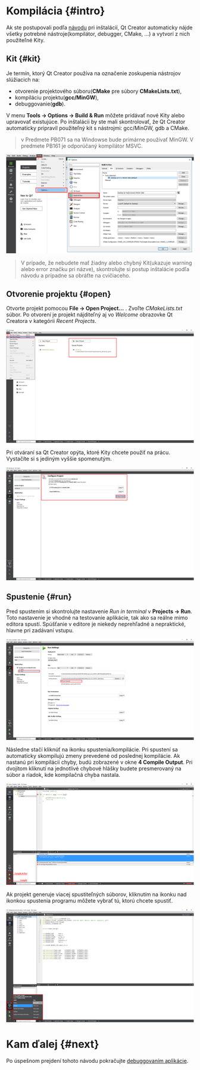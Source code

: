 # Kompilácia {#intro}

Ak ste postupovali podľa [návodu](/qt-creator/installation.md) pri inštalácií, Qt Creator automaticky nájde všetky potrebné nástroje\(kompilátor, debugger, CMake, ...\) a vytvorí z nich použiteľné Kity.

## Kit {#kit}

Je termín, ktorý Qt Creator používa na označenie zoskupenia nástrojov slúžiacich na:

* otvorenie projektového súboru\(**CMake** pre súbory **CMakeLists.txt**\),
* kompiláciu projektu\(**gcc/MinGW**\),
* debuggovanie\(**gdb**\).

V menu **Tools → Options → Build & Run** môžete pridávať nové Kity alebo upravovať existujúce. Po inštalácii by ste mali skontrolovať, že Qt Creator automaticky pripravil použiteľný kit s nástrojmi: gcc/MinGW, gdb a CMake.

> v Predmete PB071 sa na Windowse bude primárne používať MinGW. V predmete PB161 je odporúčaný kompilátor MSVC.

![](../images/qt-creator/setup_01.png)

> V prípade, že nebudete mať žiadny alebo chybný Kit\(ukazuje warning alebo error značku pri názve\), skontrolujte si postup inštalácie podľa návodu a prípadne sa obráťte na cvičiaceho.

## Otvorenie projektu {#open}

Otvorte projekt pomocou **File → Open Project...** . Zvoľte _CMakeLists.txt_ súbor. Po otvorení je projekt nájditeľný aj vo _Welcome_ obrazovke Qt Creatora v kategórii _Recent Projects_.

![](../images/qt-creator/open_01.png)

Pri otváraní sa Qt Creator opýta, ktoré Kity chcete použiť na prácu. Vystačíte si s jediným vyššie spomenutým.

![](../images/qt-creator/open_02.png)

## Spustenie {#run}

Pred spustením si skontrolujte nastavenie _Run in terminal_ v **Projects → Run**. Toto nastavenie je vhodné na testovanie aplikácie, tak ako sa reálne mimo editora spustí. Spúšťanie v editore je niekedy neprehľadné a nepraktické, hlavne pri zadávaní vstupu.

![](../images/qt-creator/open_03.png)

Následne stačí kliknúť na ikonku spustenia/kompilácie. Pri spustení sa automaticky skompilujú zmeny prevedené od poslednej kompilácie. Ak nastanú pri kompilácii chyby, budú zobrazené v okne **4 Compile Output**. Pri dvojitom kliknutí na jednotlivé chybové hlášky budete presmerovaný na súbor a riadok, kde kompilačná chyba nastala.

![](../images/qt-creator/compile_01.png)

Ak projekt generuje viacej spustiteľných súborov, kliknutím na ikonku nad ikonkou spustenia programu môžete vybrať tú, ktorú chcete spustiť.  

![](../images/qt-creator/binaries.png)





# Kam ďalej {#next}

Po úspešnom prejdení tohoto návodu pokračujte [debuggovaním aplikácie](/qt-creator/debug.md).

